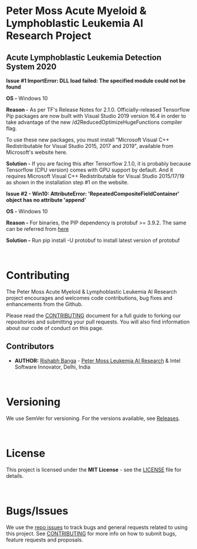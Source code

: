 # Peter Moss Acute Myeloid & Lymphoblastic Leukemia AI Research Project

## Acute Lymphoblastic Leukemia Detection System 2020

**Issue #1
ImportError: DLL load failed: The specified module could not be found**

**OS -** Windows 10

**Reason -** As per TF's Release Notes for 2.1.0. Officially-released Tensorflow Pip packages are now built with Visual Studio 2019 version 16.4 in order to take advantage of the new /d2ReducedOptimizeHugeFunctions compiler flag. 

To use these new packages, you must install "Microsoft Visual C++ Redistributable for Visual Studio 2015, 2017 and 2019", available from Microsoft's website here.

**Solution -** If you are facing this after Tensorflow 2.1.0, it is probably because Tensorflow (CPU version) comes with GPU support by default. And it requires Microsoft Visual C++ Redistributable for Visual Studio 2015/17/19 as shown in the installation step #1 on the website.

**Issue #2 - Win10: AttributeError: 'RepeatedCompositeFieldContainer' object has no attribute 'append'**

**OS -** Windows 10

**Reason -** For binaries, the PIP dependency is protobuf >= 3.9.2. The same can be referred from [here](https://github.com/tensorflow/tensorflow/blob/master/tensorflow/tools/pip_package/setup.py#L64)

**Solution -** Run pip install -U protobuf to install latest version of protobuf

&nbsp;

# Contributing

The Peter Moss Acute Myeloid & Lymphoblastic Leukemia AI Research project encourages and welcomes code contributions, bug fixes and enhancements from the Github.

Please read the [CONTRIBUTING](https://github.com/AMLResearchProject/ALL-Detection-System-2020/blob/master/CONTRIBUTING.md "CONTRIBUTING") document for a full guide to forking our repositories and submitting your pull requests. You will also find information about our code of conduct on this page.

## Contributors

- **AUTHOR:** [Rishabh Banga](https://www.petermossamlallresearch.com/team/rishabh-banga/profile "Rishabh Banga") - [Peter Moss Leukemia AI Research](https://www.leukemiaresearchassociation.ai "Peter Moss Leukemia AI Research") & Intel Software Innovator, Delhi, India

&nbsp;

# Versioning

We use SemVer for versioning. For the versions available, see [Releases](https://github.com/AMLResearchProject/ALL-Detection-System-2020/releases "Releases").

&nbsp;

# License

This project is licensed under the **MIT License** - see the [LICENSE](https://github.com/AMLResearchProject/ALL-Detection-System-2020/blob/master/LICENSE "LICENSE") file for details.

&nbsp;

# Bugs/Issues

We use the [repo issues](https://github.com/AMLResearchProject/ALL-Detection-System-2020/issues "repo issues") to track bugs and general requests related to using this project. See [CONTRIBUTING](https://github.com/AMLResearchProject/ALL-Detection-System-2020/blob/master/CONTRIBUTING.md "CONTRIBUTING") for more info on how to submit bugs, feature requests and proposals.